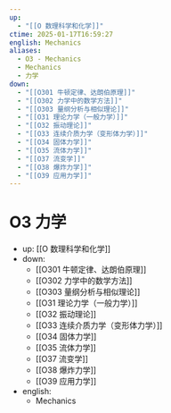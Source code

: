 ```yaml
---
up:
  - "[[O 数理科学和化学]]"
ctime: 2025-01-17T16:59:27
english: Mechanics
aliases:
  - O3 - Mechanics
  - Mechanics
  - 力学
down:
  - "[[O301 牛顿定律、达朗伯原理]]"
  - "[[O302 力学中的数学方法]]"
  - "[[O303 量纲分析与相似理论]]"
  - "[[O31 理论力学（一般力学）]]"
  - "[[O32 振动理论]]"
  - "[[O33 连续介质力学（变形体力学）]]"
  - "[[O34 固体力学]]"
  - "[[O35 流体力学]]"
  - "[[O37 流变学]]"
  - "[[O38 爆炸力学]]"
  - "[[O39 应用力学]]"
---
```


# O3 力学

- up: [[O 数理科学和化学]]
- down:
	- [[O301 牛顿定律、达朗伯原理]]
	- [[O302 力学中的数学方法]]
	- [[O303 量纲分析与相似理论]]
	- [[O31 理论力学（一般力学）]]
	- [[O32 振动理论]]
	- [[O33 连续介质力学（变形体力学）]]
	- [[O34 固体力学]]
	- [[O35 流体力学]]
	- [[O37 流变学]]
	- [[O38 爆炸力学]]
	- [[O39 应用力学]]
- english:
	- Mechanics
